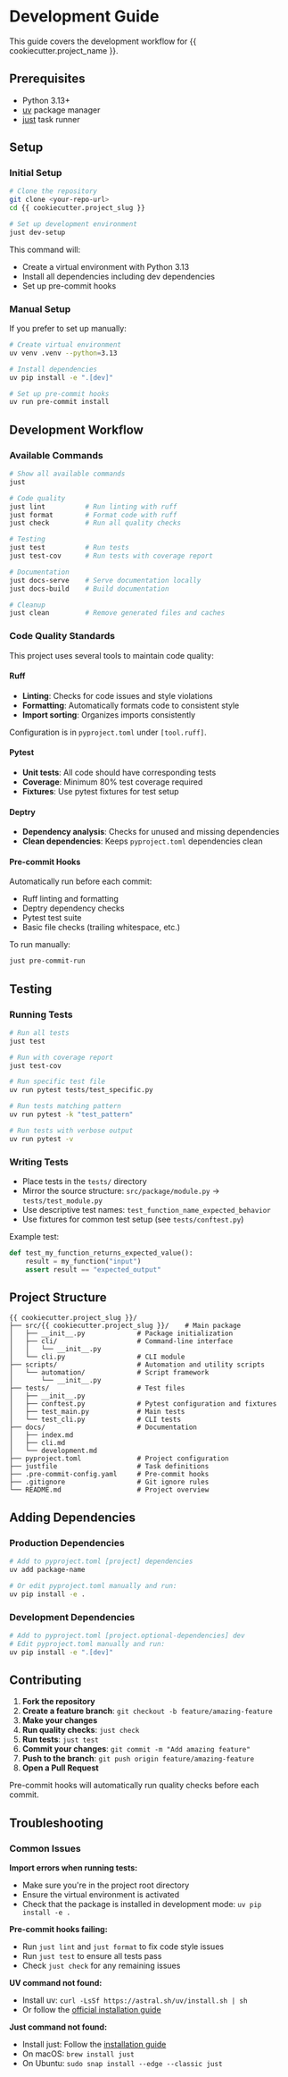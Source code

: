 # Development Guide

This guide covers the development workflow for {{ cookiecutter.project_name }}.

## Prerequisites

- Python 3.13+
- [uv](https://docs.astral.sh/uv/) package manager
- [just](https://github.com/casey/just) task runner

## Setup

### Initial Setup

```bash
# Clone the repository
git clone <your-repo-url>
cd {{ cookiecutter.project_slug }}

# Set up development environment
just dev-setup
```

This command will:
- Create a virtual environment with Python 3.13
- Install all dependencies including dev dependencies
- Set up pre-commit hooks

### Manual Setup

If you prefer to set up manually:

```bash
# Create virtual environment
uv venv .venv --python=3.13

# Install dependencies
uv pip install -e ".[dev]"

# Set up pre-commit hooks
uv run pre-commit install
```

## Development Workflow

### Available Commands

```bash
# Show all available commands
just

# Code quality
just lint          # Run linting with ruff
just format        # Format code with ruff
just check         # Run all quality checks

# Testing
just test          # Run tests
just test-cov      # Run tests with coverage report

# Documentation
just docs-serve    # Serve documentation locally
just docs-build    # Build documentation

# Cleanup
just clean         # Remove generated files and caches
```

### Code Quality Standards

This project uses several tools to maintain code quality:

#### Ruff
- **Linting**: Checks for code issues and style violations
- **Formatting**: Automatically formats code to consistent style
- **Import sorting**: Organizes imports consistently

Configuration is in `pyproject.toml` under `[tool.ruff]`.

#### Pytest
- **Unit tests**: All code should have corresponding tests
- **Coverage**: Minimum 80% test coverage required
- **Fixtures**: Use pytest fixtures for test setup

#### Deptry
- **Dependency analysis**: Checks for unused and missing dependencies
- **Clean dependencies**: Keeps `pyproject.toml` dependencies clean

#### Pre-commit Hooks
Automatically run before each commit:
- Ruff linting and formatting
- Deptry dependency checks
- Pytest test suite
- Basic file checks (trailing whitespace, etc.)

To run manually:
```bash
just pre-commit-run
```

## Testing

### Running Tests

```bash
# Run all tests
just test

# Run with coverage report
just test-cov

# Run specific test file
uv run pytest tests/test_specific.py

# Run tests matching pattern
uv run pytest -k "test_pattern"

# Run tests with verbose output
uv run pytest -v
```

### Writing Tests

- Place tests in the `tests/` directory
- Mirror the source structure: `src/package/module.py` → `tests/test_module.py`
- Use descriptive test names: `test_function_name_expected_behavior`
- Use fixtures for common test setup (see `tests/conftest.py`)

Example test:
```python
def test_my_function_returns_expected_value():
    result = my_function("input")
    assert result == "expected_output"
```

## Project Structure

```
{{ cookiecutter.project_slug }}/
├── src/{{ cookiecutter.project_slug }}/    # Main package
│   ├── __init__.py             # Package initialization
│   ├── cli/                    # Command-line interface
│   │   └── __init__.py
│   └── cli.py                  # CLI module
├── scripts/                    # Automation and utility scripts
│   └── automation/             # Script framework
│       └── __init__.py
├── tests/                      # Test files
│   ├── __init__.py
│   ├── conftest.py             # Pytest configuration and fixtures
│   ├── test_main.py            # Main tests
│   └── test_cli.py             # CLI tests
├── docs/                       # Documentation
│   ├── index.md
│   ├── cli.md
│   └── development.md
├── pyproject.toml              # Project configuration
├── justfile                    # Task definitions
├── .pre-commit-config.yaml     # Pre-commit hooks
├── .gitignore                  # Git ignore rules
└── README.md                   # Project overview
```

## Adding Dependencies

### Production Dependencies
```bash
# Add to pyproject.toml [project] dependencies
uv add package-name

# Or edit pyproject.toml manually and run:
uv pip install -e .
```

### Development Dependencies
```bash
# Add to pyproject.toml [project.optional-dependencies] dev
# Edit pyproject.toml manually and run:
uv pip install -e ".[dev]"
```

## Contributing

1. **Fork the repository**
2. **Create a feature branch**: `git checkout -b feature/amazing-feature`
3. **Make your changes**
4. **Run quality checks**: `just check`
5. **Run tests**: `just test`
6. **Commit your changes**: `git commit -m "Add amazing feature"`
7. **Push to the branch**: `git push origin feature/amazing-feature`
8. **Open a Pull Request**

Pre-commit hooks will automatically run quality checks before each commit.

## Troubleshooting

### Common Issues

**Import errors when running tests:**
- Make sure you're in the project root directory
- Ensure the virtual environment is activated
- Check that the package is installed in development mode: `uv pip install -e .`

**Pre-commit hooks failing:**
- Run `just lint` and `just format` to fix code style issues
- Run `just test` to ensure all tests pass
- Check `just check` for any remaining issues

**UV command not found:**
- Install uv: `curl -LsSf https://astral.sh/uv/install.sh | sh`
- Or follow the [official installation guide](https://docs.astral.sh/uv/)

**Just command not found:**
- Install just: Follow the [installation guide](https://github.com/casey/just#installation)
- On macOS: `brew install just`
- On Ubuntu: `sudo snap install --edge --classic just`
